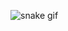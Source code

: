 ![snake gif](https://github.com/BulutSoyuturk/BulutSoyuturk/blob/output/github-contribution-grid-snake.gif)
